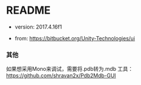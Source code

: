 # README #

* version: 2017.4.16f1

* from: https://bitbucket.org/Unity-Technologies/ui

### 其他
如果想采用Mono来调试，需要将.pdb转为.mdb
工具：https://github.com/shravan2x/Pdb2Mdb-GUI
